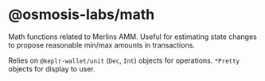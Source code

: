 # @osmosis-labs/math

Math functions related to Merlins AMM. Useful for estimating state changes to propose reasonable min/max amounts in transactions.

Relies on `@keplr-wallet/unit` (`Dec`, `Int`) objects for operations. `*Pretty` objects for display to user.
